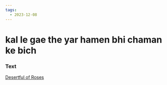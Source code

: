 ```yaml
---
tags:
  - 2023-12-08
---
```

# kal le gae the yar hamen bhi chaman ke bich

### Text
[Desertful of Roses](https://franpritchett.com/00garden/11c/1123/index_1123.html)

